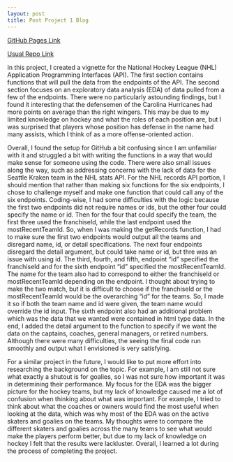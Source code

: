 ```yaml
---
layout: post
title: Post Project 1 Blog
---
```


[GitHub Pages Link](https://maggief2.github.io/ST558Project1/)

[Usual Repo Link](https://github.com/maggief2/ST558Project1)

In this project, I created a vignette for the National Hockey League (NHL) Application Programming Interfaces (API). The first section contains functions that will pull the data from the endpoints of the API. The second section focuses on an exploratory data analysis (EDA) of data pulled from a few of the endpoints. There were no particularly astounding findings, but I found it interesting that the defensemen of the Carolina Hurricanes had more points on average than the right wingers. This may be due to my limited knowledge on hockey and what the roles of each position are, but I was surprised that players whose position has defense in the name had many assists, which I think of as a more offense-oriented action. 

Overall, I found the setup for GitHub a bit confusing since I am unfamiliar with it and struggled a bit with writing the functions in a way that would make sense for someone using the code. There were also small issues along the way, such as addressing concerns with the lack of data for the Seattle Kraken team in the NHL stats API. For the NHL records API portion, I should mention that rather than making six functions for the six endpoints, I chose to challenge myself and make one function that could call any of the six endpoints. Coding-wise, I had some difficulties with the logic because the first two endpoints did not require names or ids, but the other four could specify the name or id. Then for the four that could specify the team, the first three used the franchiseId, while the last endpoint used the mostRecentTeamId. So, when I was making the getRecords function, I had to make sure the first two endpoints would output all the teams and disregard name, id, or detail specifications. The next four endpoints disregard the detail argument, but could take name or id, but thre was an issue with using id. The third, fourth, and fifth, endpoint “id” specified the franchiseId and for the sixth endpoint “id” specified the mostRecentTeamId. The name for the team also had to correspond to either the franchiseId or mostRecentTeamId depending on the endpoint. I thought about trying to make the two match, but it is difficult to choose if the franchiseId or the mostRecentTeamId would be the overarching “id” for the teams. So, I made it so if both the team name and id were given, the team name would override the id input. The sixth endpoint also had an additional problem which was the data that we wanted were contained in html type data. In the end, I added the detail argument to the function to specify if we want the data on the captains, coaches, general managers, or retired numbers. Although there were many difficulties, the seeing the final code run smoothly and output what I envisioned is very satisfying. 

For a similar project in the future, I would like to put more effort into researching the background on the topic. For example, I am still not sure what exactly a shutout is for goalies, so I was not sure how important it was in determining their performance. My focus for the EDA was the bigger picture for the hockey teams, but my lack of knowledge caused me a lot of confusion when thinking about what was important. For example, I tried to think about what the coaches or owners would find the most useful when looking at the data, which was why most of the EDA was on the active skaters and goalies on the teams. My thoughts were to compare the different skaters and goalies across the many teams to see what would make the players perform better, but due to my lack of knowledge on hockey I felt that the results were lackluster. Overall, I learned a lot during the process of completing the project.
